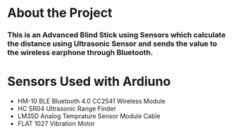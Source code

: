 <h1>About the Project</h1>
<h3>This is an Advanced Blind Stick using Sensors which calculate the distance using Ultrasonic Sensor and sends the value to the wireless earphone through Bluetooth.</h3>
<h1>Sensors Used with Ardiuno</h1>
<ul>
  <li>HM-10 BLE Bluetooth 4.0 CC2541 Wireless Module</li>
  <li>HC SR04 Ultrasonic Range Finder</li>
  <li>LM35D Analog Temprature Sensor Module Cable</li>
  <li>FLAT 1027 Vibration Motor</li>
</ul>
